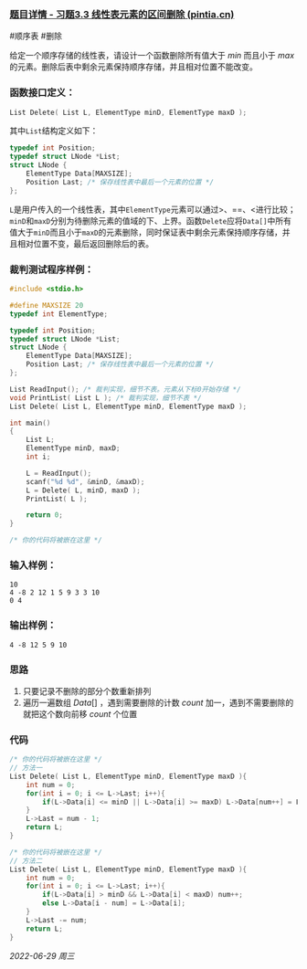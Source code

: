 ### [题目详情 - 习题3.3 线性表元素的区间删除 (pintia.cn)](https://pintia.cn/problem-sets/434/problems/966247795744329728)

#顺序表 #删除

给定一个顺序存储的线性表，请设计一个函数删除所有值大于 $min$ 而且小于 $max$ 的元素。删除后表中剩余元素保持顺序存储，并且相对位置不能改变。

### 函数接口定义：

```c++
List Delete( List L, ElementType minD, ElementType maxD );
```

其中`List`结构定义如下：

```c++
typedef int Position;
typedef struct LNode *List;
struct LNode {
    ElementType Data[MAXSIZE];
    Position Last; /* 保存线性表中最后一个元素的位置 */
};
```

`L`是用户传入的一个线性表，其中`ElementType`元素可以通过>、\=\=、<进行比较；`minD`和`maxD`分别为待删除元素的值域的下、上界。函数`Delete`应将`Data[]`中所有值大于`minD`而且小于`maxD`的元素删除，同时保证表中剩余元素保持顺序存储，并且相对位置不变，最后返回删除后的表。

### 裁判测试程序样例：

```cpp
#include <stdio.h>

#define MAXSIZE 20
typedef int ElementType;

typedef int Position;
typedef struct LNode *List;
struct LNode {
    ElementType Data[MAXSIZE];
    Position Last; /* 保存线性表中最后一个元素的位置 */
};

List ReadInput(); /* 裁判实现，细节不表。元素从下标0开始存储 */
void PrintList( List L ); /* 裁判实现，细节不表 */
List Delete( List L, ElementType minD, ElementType maxD );

int main()
{
    List L;
    ElementType minD, maxD;
    int i;

    L = ReadInput();
    scanf("%d %d", &minD, &maxD);
    L = Delete( L, minD, maxD );
    PrintList( L );

    return 0;
}

/* 你的代码将被嵌在这里 */
```

### 输入样例：

```in
10
4 -8 2 12 1 5 9 3 3 10
0 4
```

### 输出样例：

```out
4 -8 12 5 9 10 
```

### 思路

1. 只要记录不删除的部分个数重新排列
2. 遍历一遍数组 $Data[]$ ，遇到需要删除的计数 $count$ 加一，遇到不需要删除的就把这个数向前移 $count$ 个位置

### 代码

```cpp
/* 你的代码将被嵌在这里 */
// 方法一
List Delete( List L, ElementType minD, ElementType maxD ){
    int num = 0;
    for(int i = 0; i <= L->Last; i++){
        if(L->Data[i] <= minD || L->Data[i] >= maxD) L->Data[num++] = L->Data[i];
    }
    L->Last = num - 1;
    return L;
}

/* 你的代码将被嵌在这里 */
// 方法二
List Delete( List L, ElementType minD, ElementType maxD ){
    int num = 0;
    for(int i = 0; i <= L->Last; i++){
        if(L->Data[i] > minD && L->Data[i] < maxD) num++;
        else L->Data[i - num] = L->Data[i];
    }
    L->Last -= num;
    return L;
}
```


*2022-06-29 周三*